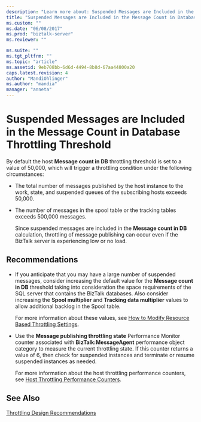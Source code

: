 ```yaml
---
description: "Learn more about: Suspended Messages are Included in the Message Count in Database Throttling Threshold"
title: "Suspended Messages are Included in the Message Count in Database Throttling Threshold | Microsoft Docs"
ms.custom: ""
ms.date: "06/08/2017"
ms.prod: "biztalk-server"
ms.reviewer: ""

ms.suite: ""
ms.tgt_pltfrm: ""
ms.topic: "article"
ms.assetid: 9eb708bb-6d6d-4494-8b8d-67aa44800a20
caps.latest.revision: 4
author: "MandiOhlinger"
ms.author: "mandia"
manager: "anneta"
---
```

# Suspended Messages are Included in the Message Count in Database Throttling Threshold
By default the host **Message count in DB** throttling threshold is set to a value of 50,000, which will trigger a throttling condition under the following circumstances:  
  
- The total number of messages published by the host instance to the work, state, and suspended queues of the subscribing hosts exceeds 50,000.  
  
- The number of messages in the spool table or the tracking tables exceeds 500,000 messages.  
  
  Since suspended messages are included in the **Message count in DB** calculation, throttling of message publishing can occur even if the BizTalk server is experiencing low or no load.  
  
## Recommendations  
  
-   If you anticipate that you may have a large number of suspended messages, consider increasing the default value for the **Message count in DB** threshold taking into consideration the space requirements of the SQL server that contains the BizTalk databases. Also consider increasing the **Spool multiplier** and **Tracking data multiplier** values to allow additional backlog in the Spool table.  
  
     For more information about these values, see [How to Modify Resource Based Throttling Settings](../core/how-to-modify-resource-based-throttling-settings.md).  
  
-   Use the **Message publishing throttling state** Performance Monitor counter associated with **BizTalk:MessageAgent** performance object category to measure the current throttling state. If this counter returns a value of 6, then check for suspended instances and terminate or resume suspended instances as needed.  
  
     For more information about the host throttling performance counters, see [Host Throttling Performance Counters](../core/host-throttling-performance-counters.md).  
  
## See Also  
 [Throttling Design Recommendations](../core/throttling-design-recommendations.md)
